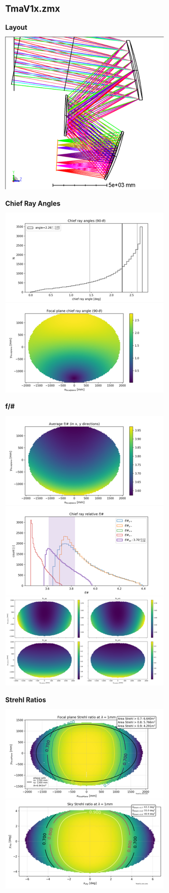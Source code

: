 # TmaV1x.zmx
## Layout
![](layout/3DLayout.png)
## Chief Ray Angles
![](chief_ray/chief_ray_angles_hist.png)
![](chief_ray/chief_ray_angles_map.png)
## f/#
![](fNumbers/fnumber_av.png)
![](fNumbers/fnumber_hists.png)
![](fNumbers/fnumber_xy_direction_maps.png)
## Strehl Ratios
![](strehls/focal_plane_strehls.png)
![](strehls/sky_strehls.png)
